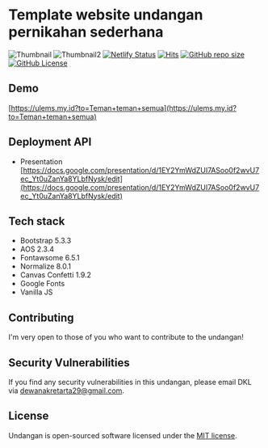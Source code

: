 # Template website undangan pernikahan sederhana

![Thumbnail](/assets/images/banner.png)
![Thumbnail2](/assets/images/banner2.png)
[![Netlify Status](https://api.netlify.com/api/v1/badges/cef32dbf-f26f-4865-84a9-b85a439c9994/deploy-status)](https://app.netlify.com/sites/ulems/deploys)
[![Hits](https://dikit.my.id/0b3y8q)](https://cie.my.id)
[![GitHub repo size](https://img.shields.io/github/repo-size/dewanakl/undangan?color=brightgreen)](https://shields.io)
[![GitHub License](https://img.shields.io/github/license/dewanakl/undangan?color=brightgreen)](https://shields.io)

## Demo

[https://ulems.my.id?to=Teman+teman+semua](https://ulems.my.id?to=Teman+teman+semua)


## Deployment API

- Presentation
    [https://docs.google.com/presentation/d/1EY2YmWdZUI7ASoo0f2wvU7ec_Yt0uZanYa8YLbfNysk/edit](https://docs.google.com/presentation/d/1EY2YmWdZUI7ASoo0f2wvU7ec_Yt0uZanYa8YLbfNysk/edit)

## Tech stack

- Bootstrap 5.3.3
- AOS 2.3.4
- Fontawsome 6.5.1
- Normalize 8.0.1
- Canvas Confetti 1.9.2
- Google Fonts
- Vanilla JS

## Contributing

I'm very open to those of you who want to contribute to the undangan!

## Security Vulnerabilities

If you find any security vulnerabilities in this undangan, please email DKL via [dewanakretarta29@gmail.com](mailto:dewanakretarta29@gmail.com).

## License

Undangan is open-sourced software licensed under the [MIT license](https://opensource.org/licenses/MIT).
